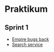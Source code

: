 # Praktikum
  
## Sprint 1
* [Empire bugs back](https://github.com/KazakovDenis/praktikum/blob/master/practice/sprint_1/empire_bugs_back.py) 
* [Search service](https://github.com/KazakovDenis/praktikum/tree/master/search_service#praktikum)
